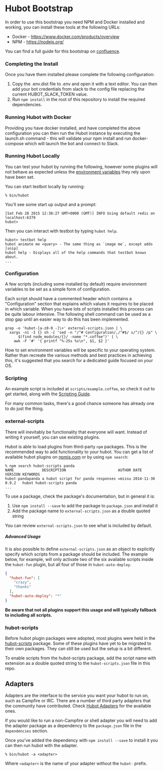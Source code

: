 # Hubot Bootstrap

In order to use this bootstrap you need NPM and Docker installed and working, you can install these tools at the following URLs:

* Docker - https://www.docker.com/products/overview
* NPM - https://nodejs.org/

You can find a full guide for this bootstrap on [confluence](https://confluence.dwp.gov.uk/display/IN/Hubot+Bootstrap). 
 
### Completing the Install

Once you have them installed please complete the following configuration:

1. Copy the .env.dist file to .env and open it with a text editor.  You can then add your bot credentials from slack to the config file replacing the current HUBOT_SLACK_TOKEN value.
2. Run `npm install` in the root of this repository to install the required dependencies.

### Running Hubot with Docker

Providing you have docker installed, and have completed the above configuration you can then run the Hubot instance by executing the launch.sh command - this will validate your npm install and run docker-compose which will launch the bot and connect to Slack.

### Running Hubot Locally

You can test your hubot by running the following, however some plugins will not behave as expected unless the [environment variables](#configuration) they rely upon have been set.

You can start testbot locally by running:

    % bin/hubot

You'll see some start up output and a prompt:

    [Sat Feb 28 2015 12:38:27 GMT+0000 (GMT)] INFO Using default redis on localhost:6379
    hubot>

Then you can interact with testbot by typing `hubot help`.

    hubot> testbot help
    hubot animate me <query> - The same thing as `image me`, except adds [snip]
    hubot help - Displays all of the help commands that testbot knows about.
    ...

### Configuration

A few scripts (including some installed by default) require environment variables to be set as a simple form of configuration.

Each script should have a commented header which contains a "Configuration" section that explains which values it requires to be placed in which variable. When you have lots of scripts installed this process can be quite labour intensive. The following shell command can be used as a stop gap until an easier way to do this has been implemented.

    grep -o 'hubot-[a-z0-9_-]\+' external-scripts.json | \
      xargs -n1 -I {} sh -c 'sed -n "/^# Configuration/,/^#$/ s/^/{} /p" \
          $(find node_modules/{}/ -name "*.coffee")' | \
        awk -F '#' '{ printf "%-25s %s\n", $1, $2 }'

How to set environment variables will be specific to your operating system. Rather than recreate the various methods and best practices in achieving this, it's suggested that you search for a dedicated guide focused on your OS.

### Scripting

An example script is included at `scripts/example.coffee`, so check it out to get started, along with the [Scripting Guide][scripting-docs].

For many common tasks, there's a good chance someone has already one to do just the thing.

[scripting-docs]: https://github.com/github/hubot/blob/master/docs/scripting.md

### external-scripts

There will inevitably be functionality that everyone will want. Instead of writing it yourself, you can use existing plugins.

Hubot is able to load plugins from third-party `npm` packages. This is the recommended way to add functionality to your hubot. You can get a list of available hubot plugins on [npmjs.com][npmjs] or by using `npm search`:

    % npm search hubot-scripts panda
    NAME             DESCRIPTION                        AUTHOR DATE       VERSION KEYWORDS
    hubot-pandapanda a hubot script for panda responses =missu 2014-11-30 0.9.2   hubot hubot-scripts panda
    ...


To use a package, check the package's documentation, but in general it is:

1. Use `npm install --save` to add the package to `package.json` and install it
2. Add the package name to `external-scripts.json` as a double quoted string

You can review `external-scripts.json` to see what is included by default.

##### Advanced Usage

It is also possible to define `external-scripts.json` as an object to explicitly specify which scripts from a package should be included. The example below, for example, will only activate two of the six available scripts inside the `hubot-fun` plugin, but all four of those in `hubot-auto-deploy`.

```json
{
  "hubot-fun": [
    "crazy",
    "thanks"
  ],
  "hubot-auto-deploy": "*"
}
```

**Be aware that not all plugins support this usage and will typically fallback to including all scripts.**

[npmjs]: https://www.npmjs.com

### hubot-scripts

Before hubot plugin packages were adopted, most plugins were held in the [hubot-scripts][hubot-scripts] package. Some of these plugins have yet to be migrated to their own packages. They can still be used but the setup is a bit different.

To enable scripts from the hubot-scripts package, add the script name with extension as a double quoted string to the `hubot-scripts.json` file in this repo.

[hubot-scripts]: https://github.com/github/hubot-scripts

## Adapters

Adapters are the interface to the service you want your hubot to run on, such as Campfire or IRC. There are a number of third party adapters that the community have contributed. Check [Hubot Adapters][hubot-adapters] for the available ones.

If you would like to run a non-Campfire or shell adapter you will need to add the adapter package as a dependency to the `package.json` file in the `dependencies` section.

Once you've added the dependency with `npm install --save` to install it you can then run hubot with the adapter.

    % bin/hubot -a <adapter>

Where `<adapter>` is the name of your adapter without the `hubot-` prefix.

[hubot-adapters]: https://github.com/github/hubot/blob/master/docs/adapters.md
